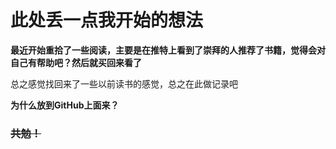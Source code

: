 # 此处丢一点我开始的想法

**最近开始重拾了一些阅读，主要是在推特上看到了崇拜的人推荐了书籍，觉得会对自己有帮助吧？然后就买回来看了**

总之感觉找回来了一些以前读书的感觉，总之在此做记录吧  

**为什么放到GitHub上面来？**

### ~~共勉！~~